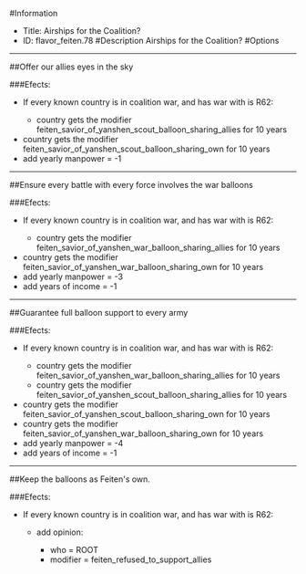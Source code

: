 #Information
 - Title: Airships for the Coalition?
 - ID: flavor_feiten.78
#Description
Airships for the Coalition?
#Options

___
##Offer our allies eyes in the sky

###Efects:<ul><li>If every known country is in coalition war, and  has war with is R62:</li><ul><li>country gets the modifier feiten_savior_of_yanshen_scout_balloon_sharing_allies for 10 years</li></ul><li>country gets the modifier feiten_savior_of_yanshen_scout_balloon_sharing_own for 10 years</li><li>add yearly manpower = -1</li></ul>

___
##Ensure every battle with every force involves the war balloons

###Efects:<ul><li>If every known country is in coalition war, and  has war with is R62:</li><ul><li>country gets the modifier feiten_savior_of_yanshen_war_balloon_sharing_allies for 10 years</li></ul><li>country gets the modifier feiten_savior_of_yanshen_war_balloon_sharing_own for 10 years</li><li>add yearly manpower = -3</li><li>add years of income = -1</li></ul>

___
##Guarantee full balloon support to every army

###Efects:<ul><li>If every known country is in coalition war, and  has war with is R62:</li><ul><li>country gets the modifier feiten_savior_of_yanshen_war_balloon_sharing_allies for 10 years</li><li>country gets the modifier feiten_savior_of_yanshen_scout_balloon_sharing_allies for 10 years</li></ul><li>country gets the modifier feiten_savior_of_yanshen_scout_balloon_sharing_own for 10 years</li><li>country gets the modifier feiten_savior_of_yanshen_war_balloon_sharing_own for 10 years</li><li>add yearly manpower = -4</li><li>add years of income = -1</li></ul>

___
##Keep the balloons as Feiten's own.

###Efects:<ul><li>If every known country is in coalition war, and  has war with is R62:</li><ul><li>add opinion:</li><ul><li>who = ROOT</li><li>modifier = feiten_refused_to_support_allies</li></ul></ul></ul>
